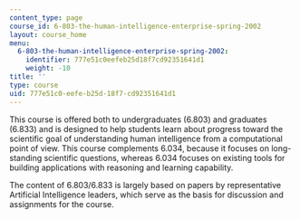 ```yaml
---
content_type: page
course_id: 6-803-the-human-intelligence-enterprise-spring-2002
layout: course_home
menu:
  6-803-the-human-intelligence-enterprise-spring-2002:
    identifier: 777e51c0eefeb25d18f7cd92351641d1
    weight: -10
title: ''
type: course
uid: 777e51c0-eefe-b25d-18f7-cd92351641d1
---
```

This course is offered both to undergraduates (6.803) and graduates (6.833) and is designed to help students learn about progress toward the scientific goal of understanding human intelligence from a computational point of view. This course complements 6.034, because it focuses on long-standing scientific questions, whereas 6.034 focuses on existing tools for building applications with reasoning and learning capability.

The content of 6.803/6.833 is largely based on papers by representative Artificial Intelligence leaders, which serve as the basis for discussion and assignments for the course.
